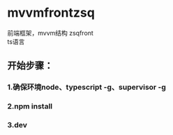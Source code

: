 # mvvmfrontzsq
前端框架，mvvm结构 zsqfront  
ts语言
## 开始步骤：
### 1.确保环境node、typescript -g、supervisor -g  
### 2.npm install  
### 3.dev  

